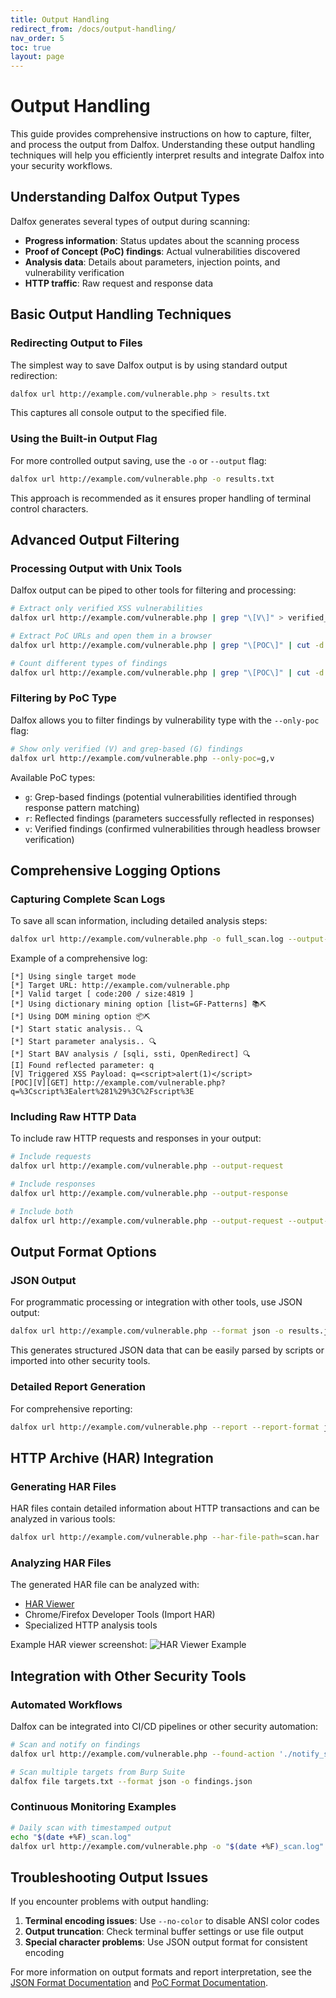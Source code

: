 ```yaml
---
title: Output Handling
redirect_from: /docs/output-handling/
nav_order: 5
toc: true
layout: page
---
```


# Output Handling

This guide provides comprehensive instructions on how to capture, filter, and process the output from Dalfox. Understanding these output handling techniques will help you efficiently interpret results and integrate Dalfox into your security workflows.

## Understanding Dalfox Output Types

Dalfox generates several types of output during scanning:

- **Progress information**: Status updates about the scanning process
- **Proof of Concept (PoC) findings**: Actual vulnerabilities discovered
- **Analysis data**: Details about parameters, injection points, and vulnerability verification
- **HTTP traffic**: Raw request and response data

## Basic Output Handling Techniques

### Redirecting Output to Files

The simplest way to save Dalfox output is by using standard output redirection:

```bash
dalfox url http://example.com/vulnerable.php > results.txt
```

This captures all console output to the specified file.

### Using the Built-in Output Flag

For more controlled output saving, use the `-o` or `--output` flag:

```bash
dalfox url http://example.com/vulnerable.php -o results.txt
```

This approach is recommended as it ensures proper handling of terminal control characters.

## Advanced Output Filtering

### Processing Output with Unix Tools

Dalfox output can be piped to other tools for filtering and processing:

```bash
# Extract only verified XSS vulnerabilities
dalfox url http://example.com/vulnerable.php | grep "\[V\]" > verified_xss.txt

# Extract PoC URLs and open them in a browser
dalfox url http://example.com/vulnerable.php | grep "\[POC\]" | cut -d " " -f 2 | xargs -I % open %

# Count different types of findings
dalfox url http://example.com/vulnerable.php | grep "\[POC\]" | cut -d "[" -f 3 | cut -d "]" -f 1 | sort | uniq -c
```

### Filtering by PoC Type

Dalfox allows you to filter findings by vulnerability type with the `--only-poc` flag:

```bash
# Show only verified (V) and grep-based (G) findings
dalfox url http://example.com/vulnerable.php --only-poc=g,v
```

Available PoC types:
- `g`: Grep-based findings (potential vulnerabilities identified through response pattern matching)
- `r`: Reflected findings (parameters successfully reflected in responses)
- `v`: Verified findings (confirmed vulnerabilities through headless browser verification)

## Comprehensive Logging Options

### Capturing Complete Scan Logs

To save all scan information, including detailed analysis steps:

```bash
dalfox url http://example.com/vulnerable.php -o full_scan.log --output-all
```

Example of a comprehensive log:

```
[*] Using single target mode
[*] Target URL: http://example.com/vulnerable.php
[*] Valid target [ code:200 / size:4819 ]
[*] Using dictionary mining option [list=GF-Patterns] 📚⛏
[*] Using DOM mining option 📦⛏
[*] Start static analysis.. 🔍
[*] Start parameter analysis.. 🔍
[*] Start BAV analysis / [sqli, ssti, OpenRedirect] 🔍
[I] Found reflected parameter: q
[V] Triggered XSS Payload: q=<script>alert(1)</script>
[POC][V][GET] http://example.com/vulnerable.php?q=%3Cscript%3Ealert%281%29%3C%2Fscript%3E
```

### Including Raw HTTP Data

To include raw HTTP requests and responses in your output:

```bash
# Include requests
dalfox url http://example.com/vulnerable.php --output-request

# Include responses
dalfox url http://example.com/vulnerable.php --output-response

# Include both
dalfox url http://example.com/vulnerable.php --output-request --output-response
```

## Output Format Options

### JSON Output

For programmatic processing or integration with other tools, use JSON output:

```bash
dalfox url http://example.com/vulnerable.php --format json -o results.json
```

This generates structured JSON data that can be easily parsed by scripts or imported into other security tools.

### Detailed Report Generation

For comprehensive reporting:

```bash
dalfox url http://example.com/vulnerable.php --report --report-format json -o detailed_report.json
```

## HTTP Archive (HAR) Integration

### Generating HAR Files

HAR files contain detailed information about HTTP transactions and can be analyzed in various tools:

```bash
dalfox url http://example.com/vulnerable.php --har-file-path=scan.har
```

### Analyzing HAR Files

The generated HAR file can be analyzed with:

- [HAR Viewer](http://www.softwareishard.com/har/viewer/)
- Chrome/Firefox Developer Tools (Import HAR)
- Specialized HTTP analysis tools

Example HAR viewer screenshot:
![HAR Viewer Example](https://user-images.githubusercontent.com/369053/218365521-5df5ff3c-759e-4bb8-9205-a45ac25481ca.png)

## Integration with Other Security Tools

### Automated Workflows

Dalfox can be integrated into CI/CD pipelines or other security automation:

```bash
# Scan and notify on findings
dalfox url http://example.com/vulnerable.php --found-action './notify_slack.sh'

# Scan multiple targets from Burp Suite
dalfox file targets.txt --format json -o findings.json
```

### Continuous Monitoring Examples

```bash
# Daily scan with timestamped output
echo "$(date +%F)_scan.log"
dalfox url http://example.com/vulnerable.php -o "$(date +%F)_scan.log"
```

## Troubleshooting Output Issues

If you encounter problems with output handling:

1. **Terminal encoding issues**: Use `--no-color` to disable ANSI color codes
2. **Output truncation**: Check terminal buffer settings or use file output
3. **Special character problems**: Use JSON output format for consistent encoding

For more information on output formats and report interpretation, see the [JSON Format Documentation](../advanced/resources/json/) and [PoC Format Documentation](../advanced/resources/format-of-poc/).
